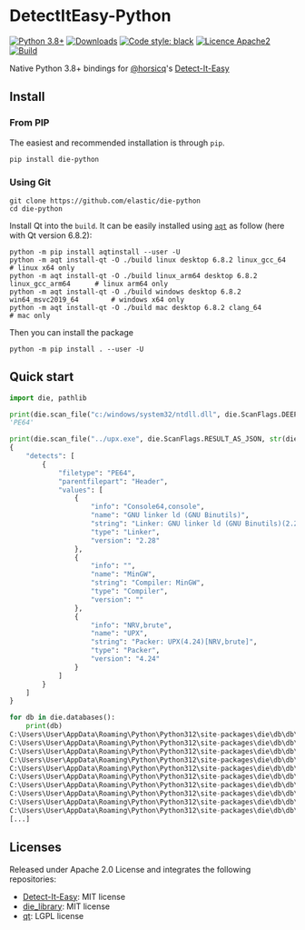 # DetectItEasy-Python

[![Python 3.8+](https://img.shields.io/pypi/v/die-python.svg)](https://pypi.org/project/die-python/)
[![Downloads](https://static.pepy.tech/badge/die-python)](https://pepy.tech/project/die-python)
[![Code style: black](https://img.shields.io/badge/code%20style-black-000000.svg)](https://github.com/psf/black)
[![Licence Apache2](https://img.shields.io/badge/License-Apache_2-blue)](https://github.com/elastic/die-python/blob/main/LICENSE)
[![Build](https://github.com/elastic/die-python/actions/workflows/build.yml/badge.svg)](https://github.com/elastic/die-python/actions/workflows/build.yml)

Native Python 3.8+ bindings for [@horsicq](https://github.com/horsicq/)'s [Detect-It-Easy](https://github.com/horsicq/Detect-It-Easy)


## Install

### From PIP

The easiest and recommended installation is through `pip`.

```console
pip install die-python
```

### Using Git

```console
git clone https://github.com/elastic/die-python
cd die-python
```

Install Qt into the `build`. It can be easily installed using [`aqt`](https://github.com/miurahr/aqtinstall) as follow (here with Qt version 6.8.2):

```console
python -m pip install aqtinstall --user -U
python -m aqt install-qt -O ./build linux desktop 6.8.2 linux_gcc_64               # linux x64 only
python -m aqt install-qt -O ./build linux_arm64 desktop 6.8.2 linux_gcc_arm64      # linux arm64 only
python -m aqt install-qt -O ./build windows desktop 6.8.2 win64_msvc2019_64        # windows x64 only
python -m aqt install-qt -O ./build mac desktop 6.8.2 clang_64                     # mac only
```

Then you can install the package

```console
python -m pip install . --user -U
```


## Quick start

```python
import die, pathlib

print(die.scan_file("c:/windows/system32/ntdll.dll", die.ScanFlags.DEEP_SCAN))
'PE64'

print(die.scan_file("../upx.exe", die.ScanFlags.RESULT_AS_JSON, str(die.database_path/'db') ))
{
    "detects": [
        {
            "filetype": "PE64",
            "parentfilepart": "Header",
            "values": [
                {
                    "info": "Console64,console",
                    "name": "GNU linker ld (GNU Binutils)",
                    "string": "Linker: GNU linker ld (GNU Binutils)(2.28)[Console64,console]",
                    "type": "Linker",
                    "version": "2.28"
                },
                {
                    "info": "",
                    "name": "MinGW",
                    "string": "Compiler: MinGW",
                    "type": "Compiler",
                    "version": ""
                },
                {
                    "info": "NRV,brute",
                    "name": "UPX",
                    "string": "Packer: UPX(4.24)[NRV,brute]",
                    "type": "Packer",
                    "version": "4.24"
                }
            ]
        }
    ]
}

for db in die.databases():
    print(db)
C:\Users\User\AppData\Roaming\Python\Python312\site-packages\die\db\db\ACE
C:\Users\User\AppData\Roaming\Python\Python312\site-packages\die\db\db\APK\PackageName.1.sg
C:\Users\User\AppData\Roaming\Python\Python312\site-packages\die\db\db\APK\SingleJar.3.sg
C:\Users\User\AppData\Roaming\Python\Python312\site-packages\die\db\db\APK\_APK.0.sg
C:\Users\User\AppData\Roaming\Python\Python312\site-packages\die\db\db\APK\_init
C:\Users\User\AppData\Roaming\Python\Python312\site-packages\die\db\db\Archive\_init
C:\Users\User\AppData\Roaming\Python\Python312\site-packages\die\db\db\archive-file
C:\Users\User\AppData\Roaming\Python\Python312\site-packages\die\db\db\arj
C:\Users\User\AppData\Roaming\Python\Python312\site-packages\die\db\db\Binary\Amiga loadable.1.sg
C:\Users\User\AppData\Roaming\Python\Python312\site-packages\die\db\db\Binary\archive.7z.1.sg
[...]
```

## Licenses

Released under Apache 2.0 License and integrates the following repositories:

 - [Detect-It-Easy](https://github.com/horsicq/Detect-It-Easy): MIT license
 - [die_library](https://github.com/horsicq/die_library): MIT license
 - [qt](https://github.com/qt/qt): LGPL license
